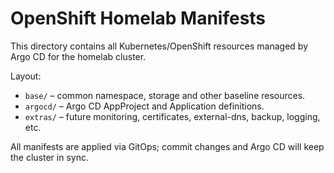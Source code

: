 # OpenShift Homelab Manifests

This directory contains all Kubernetes/OpenShift resources managed by Argo CD for the homelab cluster.

Layout:

- `base/` – common namespace, storage and other baseline resources.
- `argocd/` – Argo CD AppProject and Application definitions.
- `extras/` – future monitoring, certificates, external-dns, backup, logging, etc.

All manifests are applied via GitOps; commit changes and Argo CD will keep the cluster in sync.
